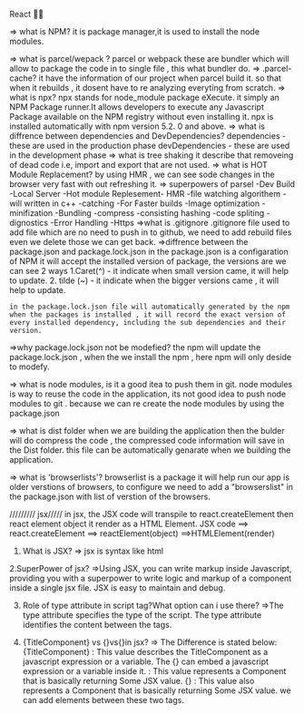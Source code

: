 React 👩‍💻

=> what is NPM?
 it is package manager,it is used to install the node modules.

=> what is parcel/wepack ?
    parcel or webpack these are bundler which will allow to package the code in to single file , this what bundler do.
=> .parcel-cache?
    it have the information of our project when parcel build it. so that when it rebuilds , it dosent have to re analyzing everyting from scratch.
=> what is npx?
    npx stands for node_module package eXecute. it simply  an NPM Package runner.It allows developers to execute any Javascript Package available on the NPM registry without even installing it. npx is installed automatically with npm version 5.2. 0 and above. 
=> what is diffrence between dependencies and DevDependencies?
    dependencies - these are used in the production phase
    devDependencies - these are used in the development phase
=> what is tree shaking
    it describe that removeing of dead code i.e, import and export that are not used.
=> what is HOT Module Replacement?
    by using HMR , we can see sode changes in the browser very fast with out refreshing it.
=> superpowers of parsel
    -Dev Build
    -Local Server
    -Hot module Replesement- HMR
    -file watching algorithem -will written in c++
    -catching -For Faster builds
    -Image optimization
    -minifization
    -Bundling
    -compress
    -consisting hashing
    -code spliting
    -dignostics
    -Error Handling
    -Https
=>what is .gitignore
    .gitignore file used to add file which are no need to push in to github, we need to add rebuild files even we delete those we can get back.
=>diffrence between the package.json and package.lock.json
    in the package.json is a configaration of NPM it will accept the installed version of package, the versions are we can see 2 ways 
    1.Caret(^) - it indicate when small version came, it will help to update.
    2. tilde (~) - it indicate when the bigger versions came , it will help to update.

    in the package.lock.json file will automatically generated by the npm when the packages is installed , it will record the exact version of every installed dependency, including the sub dependencies and their version.
    
=>why package.lock.json not be modefied?
    the npm will update the package.lock.json , when the we install the npm , here npm will only deside to modefy.

=> what is node modules, is it a good itea to push them in git.
    node modules is way to reuse the code in the application, its not good idea to push node modules to git . because we can re create the node modules by using the package.json

=> what is dist folder
    when we are building the application then the bulder will do compress the code , the compressed code information will save in the Dist folder. this file can be automatically genarate when we building the application.

=> what is 'browserlists'?
    browserlist is a package  it will help run our app is older verstions of browsers, to configure we need to add a "browserslist" in the package.json with list of verstion of the browsers.



///////// jsx/////
 in jsx, the JSX code will transpile to react.createElement then react element object it render as a HTML Element.
 JSX code ==> react.createElement ==> reactElement(object) ==>HTMLElement(render)


 1. What is JSX? 
=> jsx is syntax like html

 2.SuperPower of jsx?
=>Using JSX, you can write markup inside Javascript,
 providing you with a superpower to write logic and markup of a component inside a single
  jsx file. JSX is easy to maintain and debug.

 3. Role of type attribute in script tag?What option can i use there?
=>The type attribute specifies the type of the script.
 The type attribute identifies the content between the <script> and </script> tags.

 4. {TitleComponent} vs {<TitleComponent/>}vs{<TitleComponent></TitleComponent>}in jsx?
 => The Difference is stated below: {TitleComponent} : This value describes the TitleComponent as a javascript expression or a variable. 
 The {} can embed a javascript expression or a variable inside it. 
 <TitleComponent/> : This value represents a Component that is basically returning Some JSX value.
 {<TitleComponent></TitleComponent>} : This value also represents a Component that is basically returning Some JSX value.
 we can add elements between these two tags.


    



